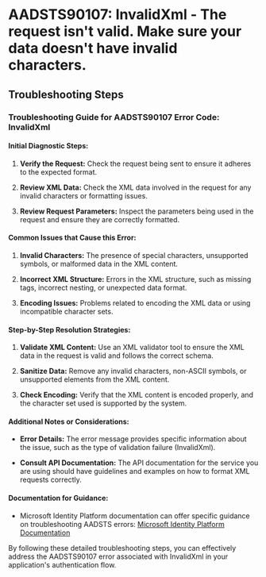 # AADSTS90107: InvalidXml - The request isn't valid. Make sure your data doesn't have invalid characters.


## Troubleshooting Steps
### Troubleshooting Guide for AADSTS90107 Error Code: InvalidXml

#### Initial Diagnostic Steps:
1. **Verify the Request:** Check the request being sent to ensure it adheres to the expected format.
   
2. **Review XML Data:** Check the XML data involved in the request for any invalid characters or formatting issues.
   
3. **Review Request Parameters:** Inspect the parameters being used in the request and ensure they are correctly formatted.

#### Common Issues that Cause this Error:
1. **Invalid Characters:** The presence of special characters, unsupported symbols, or malformed data in the XML content.
   
2. **Incorrect XML Structure:** Errors in the XML structure, such as missing tags, incorrect nesting, or unexpected data format.
  
3. **Encoding Issues:** Problems related to encoding the XML data or using incompatible character sets.

#### Step-by-Step Resolution Strategies:
1. **Validate XML Content:** Use an XML validator tool to ensure the XML data in the request is valid and follows the correct schema.
   
2. **Sanitize Data:** Remove any invalid characters, non-ASCII symbols, or unsupported elements from the XML content.
   
3. **Check Encoding:** Verify that the XML content is encoded properly, and the character set used is supported by the system.

#### Additional Notes or Considerations:
- **Error Details:** The error message provides specific information about the issue, such as the type of validation failure (InvalidXml).
  
- **Consult API Documentation:**  The API documentation for the service you are using should have guidelines and examples on how to format XML requests correctly.

#### Documentation for Guidance:
- Microsoft Identity Platform documentation can offer specific guidance on troubleshooting AADSTS errors: [Microsoft Identity Platform Documentation](https://docs.microsoft.com/en-us/azure/active-directory/develop/reference-aadsts-error-codes)

By following these detailed troubleshooting steps, you can effectively address the AADSTS90107 error associated with InvalidXml in your application's authentication flow.